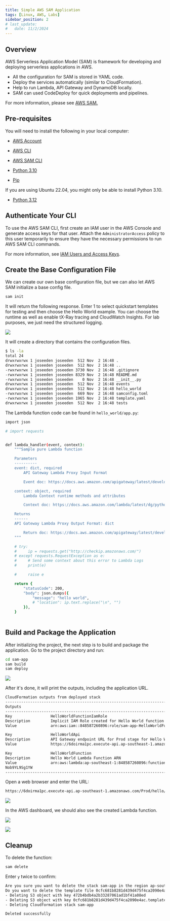 ```yaml
---
title: Simple AWS SAM Application
tags: [Linux, AWS, Labs]
sidebar_position: 2
# last_update:
#   date: 11/2/2024
---
```



## Overview

AWS Serverless Application Model (SAM) is framework for developing and deploying serverless applications in AWS.

- All the configuration for SAM is stored in YAML code. 
- Deploy the services automatically (similar to CloudFormation).
- Help to run Lambda, API Gateway and DynamoDB locally.
- SAM can used CodeDeploy for quick deployments and pipelines.

For more information, please see [AWS SAM.](/docs/012-Amazon-Web-Services/003-AWS-Services/004-Serverless/025-AWS-SAM.md)


## Pre-requisites 

You will need to install the following in your local computer:

- [AWS Account](https://aws.amazon.com/resources/create-account/)

- [AWS CLI](/docs/001-Personal-Notes/005-Project-Pre-requisites/001-AWS.md#aws-cli)

- [AWS SAM CLI](/docs/001-Personal-Notes/005-Project-Pre-requisites/001-AWS.md#aws-sam-cli)

- [Python 3.10](/docs/001-Personal-Notes/005-Project-Pre-requisites/005-Software.md#python-310)

- [Pip](/docs/001-Personal-Notes/005-Project-Pre-requisites/005-Software.md#pip-312)


If you are using Ubuntu 22.04, you might only be able to install Python 3.10.

- [Python 3.12](/docs/001-Personal-Notes/005-Project-Pre-requisites/005-Software.md#python-312)


## Authenticate Your CLI

To use the AWS SAM CLI, first create an IAM user in the AWS Console and generate access keys for that user. Attach the `AdministratorAccess` policy to this user temporarily to ensure they have the necessary permissions to run AWS SAM CLI commands.

For more information, see [IAM Users and Access Keys](/docs/001-Personal-Notes/005-Project-Pre-requisites/001-AWS.md#iam-users-and-access-keys).


## Create the Base Configuration File

We can create our own base configuration file, but we can also let AWS SAM initialize a base config file.

```bash
sam init 
```

It will return the following response. Enter 1 to select quickstart templates for testing and then choose the Hello World example. You can choose the runtime as well as enable tX-Ray tracing and CloudWatch Insights. For lab purposes, we just need the structured logging.


<div class='img-center'>

![](/gif/docs/sample-aws-sam.gif)

</div>



It will create a directory that contains the configuration files.

```bash
$ ls -la
total 24
drwxrwxrwx 1 joseeden joseeden  512 Nov  2 16:48 .
drwxrwxrwx 1 joseeden joseeden  512 Nov  2 16:48 ..
-rwxrwxrwx 1 joseeden joseeden 3730 Nov  2 16:48 .gitignore
-rwxrwxrwx 1 joseeden joseeden 8329 Nov  2 16:48 README.md
-rwxrwxrwx 1 joseeden joseeden    0 Nov  2 16:48 __init__.py
drwxrwxrwx 1 joseeden joseeden  512 Nov  2 16:48 events
drwxrwxrwx 1 joseeden joseeden  512 Nov  2 16:48 hello_world
-rwxrwxrwx 1 joseeden joseeden  669 Nov  2 16:48 samconfig.toml
-rwxrwxrwx 1 joseeden joseeden 1965 Nov  2 16:48 template.yaml
drwxrwxrwx 1 joseeden joseeden  512 Nov  2 16:48 tests
```

The Lambda function code can be found in `hello_world/app.py`: 

```bash
import json

# import requests


def lambda_handler(event, context):
    """Sample pure Lambda function

    Parameters
    ----------
    event: dict, required
        API Gateway Lambda Proxy Input Format

        Event doc: https://docs.aws.amazon.com/apigateway/latest/developerguide/set-up-lambda-proxy-integrations.html#api-gateway-simple-proxy-for-lambda-input-format

    context: object, required
        Lambda Context runtime methods and attributes

        Context doc: https://docs.aws.amazon.com/lambda/latest/dg/python-context-object.html

    Returns
    ------
    API Gateway Lambda Proxy Output Format: dict

        Return doc: https://docs.aws.amazon.com/apigateway/latest/developerguide/set-up-lambda-proxy-integrations.html
    """

    # try:
    #     ip = requests.get("http://checkip.amazonaws.com/")
    # except requests.RequestException as e:
    #     # Send some context about this error to Lambda Logs
    #     print(e)

    #     raise e

    return {
        "statusCode": 200,
        "body": json.dumps({
            "message": "hello world",
            # "location": ip.text.replace("\n", "")
        }),
    }
 
```


## Build and Package the Application 

After initializing the project, the next step is to build and package the application. Go to the project directory and run:

```bash
cd sam-app
sam build
sam deploy 
```


<div class='img-center'>

![](/gif/docs/sample-aws-sam-build-deploy.gif)

</div>


After it's done, it will print the outputs, including the application URL.

```bash
CloudFormation outputs from deployed stack
-------------------------------------------------------------------------------------------------------------   
Outputs                                                                                                         
-------------------------------------------------------------------------------------------------------------   
Key                 HelloWorldFunctionIamRole                                                                   
Description         Implicit IAM Role created for Hello World function                                          
Value               arn:aws:iam::848587260896:role/sam-app-HelloWorldFunctionRole-ojmSC0FUjVZg                  

Key                 HelloWorldApi                                                                               
Description         API Gateway endpoint URL for Prod stage for Hello World function                            
Value               https://6doirma1pc.execute-api.ap-southeast-1.amazonaws.com/Prod/hello/                     

Key                 HelloWorldFunction                                                                          
Description         Hello World Lambda Function ARN                                                             
Value               arn:aws:lambda:ap-southeast-1:848587260896:function:sam-app-HelloWorldFunction-             
Nob9YL9Sg1YW                                                                                                    
-------------------------------------------------------------------------------------------------------------
```

Open a web browser and enter the URL:

```bash
https://6doirma1pc.execute-api.ap-southeast-1.amazonaws.com/Prod/hello/                     
```

![](/img/docs/1102-aws-sam-deployed-appsss.png)

In the AWS dashboard, we should also see the created Lambda function.

![](/img/docs/1102-aws-sam-deployed-appsss-seen-from-landa-dashboard.png)

![](/img/docs/1102-aws-sam-deployed-appsss-seen-open-details.png)



## Cleanup

To delete the function:

```bash
sam delete 
```

Enter `y` twice to confirm:

```bash
Are you sure you want to delete the stack sam-app in the region ap-southeast-1 ? [y/N]: y
Do you want to delete the template file 0cfc681b8281d439d475f4ca2090e4ac.template in S3? [y/N]: y
- Deleting S3 object with key 472b4bdb4a2b33287061ad1bf41a08ed
- Deleting S3 object with key 0cfc681b8281d439d475f4ca2090e4ac.template
- Deleting Cloudformation stack sam-app

Deleted successfully 
```